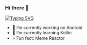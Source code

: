 ### Hi there 👋
[![Typing SVG](https://readme-typing-svg.demolab.com?font=Fira+Code&pause=1000&width=435&lines=Hi+I+am+Rashid+Bilal+but+you+can+call+me+X+Neutral)](https://git.io/typing-svg)
- 🔭 I’m currently working on Android
- 🌱 I’m currently learning Kotlin
- ⚡ Fun fact: Meme Reactor

<!--
**Xneutral/Xneutral** is a ✨ _special_ ✨ repository because its `README.md` (this file) appears on your GitHub profile.

Here are some ideas to get you started:


- 👯 I’m looking to collaborate on ...
- 🤔 I’m looking for help with ...

[![Typing SVG](https://readme-typing-svg.demolab.com/?lines=Hi+I+am+Rashid+Bilal+but+you+can+call+me+X+Neutral)](https://git.io/typing-svg)
